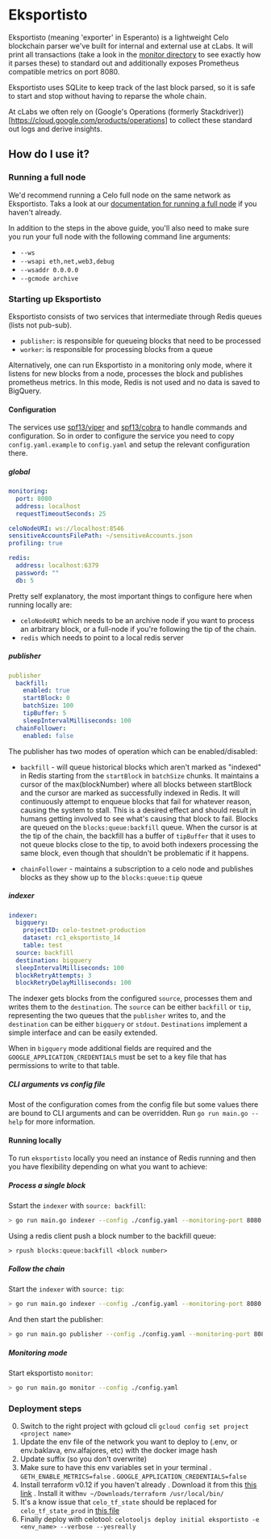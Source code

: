 # Eksportisto

Eksportisto (meaning 'exporter' in Esperanto) is a lightweight Celo blockchain parser we've built for internal and external use at cLabs. It will print all transactions (take a look in the [monitor directory](./monitor) to see exactly how it parses these) to standard out and additionally exposes Prometheus compatible metrics on port 8080.

Eksportisto uses SQLite to keep track of the last block parsed, so it is safe to start and stop without having to reparse the whole chain.

At cLabs we often rely on (Google's Operations (formerly Stackdriver))[https://cloud.google.com/products/operations] to collect these standard out logs and derive insights.

## How do I use it?

### Running a full node

We'd recommend running a Celo full node on the same network as Eksportisto. Taks a look at our [documentation for running a full node](https://docs.celo.org/getting-started/mainnet/running-a-full-node-in-mainnet) if you haven't already.

In addition to the steps in the above guide, you'll also need to make sure you run your full node with the following command line arguments:

- `--ws`
- `--wsapi eth,net,web3,debug`
- `--wsaddr 0.0.0.0`
- `--gcmode archive`

### Starting up Eksportisto

Eksportisto consists of two services that intermediate through Redis queues (lists not pub-sub).

- `publisher`: is responsible for queueing blocks that need to be processed
- `worker`: is responsible for processing blocks from a queue

Alternatively, one can run Eksportisto in a monitoring only mode, where it listens for new blocks from a node, processes the block and publishes prometheus metrics. In this mode, Redis is not used and no data is saved to BigQuery.

#### Configuration

The services use [spf13/viper](https://github.com/spf13/viper) and [spf13/cobra](https://github.com/spf13/cobra) to handle commands and configuration. So in order to configure the service you need to copy `config.yaml.example` to `config.yaml` and setup the relevant configuration there.

##### global

```yaml
monitoring:
  port: 8080
  address: localhost
  requestTimeoutSeconds: 25

celoNodeURI: ws://localhost:8546
sensitiveAccountsFilePath: ~/sensitiveAccounts.json
profiling: true

redis:
  address: localhost:6379
  password: ""
  db: 5
```

Pretty self explanatory, the most important things to configure here when running locally are:

- `celoNodeURI` which needs to be an archive node if you want to process an arbitrary block, or a full-node if you're following the tip of the chain.
- `redis` which needs to point to a local redis server

##### publisher

```yaml
publisher
  backfill: 
    enabled: true
    startBlock: 0
    batchSize: 100
    tipBuffer: 5
    sleepIntervalMilliseconds: 100
  chainFollower:
    enabled: false
```

The publisher has two modes of operation which can be enabled/disabled:

- `backfill` - will queue historical blocks which aren't marked as "indexed" in Redis starting from the `startBlock` in `batchSize` chunks. It maintains a cursor of the max(blockNumber) where all blocks between startBlock and the cursor are marked as successfully indexed in Redis. It will continuously attempt to enqueue blocks that fail for whatever reason, causing the system to stall. This is a desired effect and should result in humans getting involved to see what's causing that block to fail. Blocks are queued on the `blocks:queue:backfill` queue. When the cursor is at the tip of the chain, the backfill has a buffer of `tipBuffer` that it uses to not queue blocks close to the tip, to avoid both indexers processing the same block, even though that shouldn't be problematic if it happens. 

- `chainFollower` - maintains a subscription to a celo node and publishes blocks as they show up to the `blocks:queue:tip` queue

##### indexer

```yaml
indexer:
  bigquery:
    projectID: celo-testnet-production
    dataset: rc1_eksportisto_14
    table: test
  source: backfill
  destination: bigquery
  sleepIntervalMilliseconds: 100
  blockRetryAttempts: 3
  blockRetryDelayMilliseconds: 100
```

The indexer gets blocks from the configured `source`, processes them and writes them to the `destination`.
The `source` can be either `backfill` or `tip`, representing the two queues that the `publisher` writes to, and the `destination` can be either `bigquery` or `stdout`. `Destinations` implement a simple interface and can be easily extended.

When in `bigquery` mode additional fields are required and the `GOOGLE_APPLICATION_CREDENTIALS` must be set to a key file that has permissions to write to that table.

##### CLI arguments vs config file

Most of the configuration comes from the config file but some values there are bound to CLI arguments and can be overridden. Run `go run main.go --help` for more information.

#### Running locally

To run `eksportisto` locally you need an instance of Redis running and then you have flexibility depending on what you want to achieve:

##### Process a single block

Sstart the `indexer` with `source: backfill`:

```bash
> go run main.go indexer --config ./config.yaml --monitoring-port 8080 --indexer-source=backfill
``` 

Using a redis client push a block number to the backfill queue:

```redis
> rpush blocks:queue:backfill <block number>
```

##### Follow the chain

Start the `indexer` with `source: tip`:

```bash
> go run main.go indexer --config ./config.yaml --monitoring-port 8080 --indexer-source=tip
```

And then start the publisher:

```bash
> go run main.go publisher --config ./config.yaml --monitoring-port 8081 
```

##### Monitoring mode

Start eksportisto `monitor`:

```bash
> go run main.go monitor --config ./config.yaml
```

### Deployment steps

0. Switch to the right project with gcloud cli `gcloud config set project <project name>`
1. Update the env file of the network you want to deploy to (.env, or env.baklava, env.alfajores, etc) with the docker image hash
2. Update suffix (so you don't overwrite)
3. Make sure to have this env variables set in your terminal
  . `GETH_ENABLE_METRICS=false`
  . `GOOGLE_APPLICATION_CREDENTIALS=false`
4. Install terraform v0.12 if you haven't already
  . Download it from this [this link](https://releases.hashicorp.com/terraform/0.12.28/terraform_0.12.28_darwin_amd64.zip)
  . Install it with`mv ~/Downloads/terraform /usr/local/bin/`
5. It's a know issue that `celo_tf_state` should be replaced for `celo_tf_state_prod` in [this file](https://github.com/celo-org/celo-monorepo/blob/master/packages/terraform-modules/testnet/main.tf#L15)
6. Finally deploy with celotool: `celotooljs deploy initial eksportisto -e <env_name> --verbose --yesreally`

